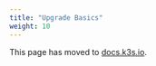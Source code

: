 ```yaml
---
title: "Upgrade Basics"
weight: 10
---
```


This page has moved to [docs.k3s.io](https://docs.k3s.io/upgrades/manual).